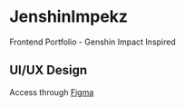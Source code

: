 # JenshinImpekz
Frontend Portfolio - Genshin Impact Inspired

## UI/UX Design
Access through [Figma](https://www.figma.com/file/gipOhkJxZnFyhWyTg590ae/JENSHIN-IMPEKZ?type=design&node-id=0-1&t=LHw7NGXXtMII8KCi-0)
